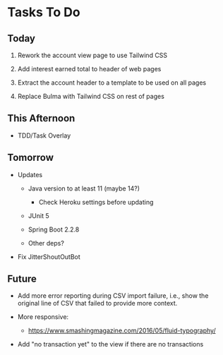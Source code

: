 # Tasks To Do

## Today

1. Rework the account view page to use Tailwind CSS

1. Add interest earned total to header of web pages

1. Extract the account header to a template to be used on all pages

1. Replace Bulma with Tailwind CSS on rest of pages

## This Afternoon

* TDD/Task Overlay

## Tomorrow

* Updates
    
    * Java version to at least 11 (maybe 14?)
    
        * Check Heroku settings before updating

    * JUnit 5
    
    * Spring Boot 2.2.8
    
    * Other deps?

* Fix JitterShoutOutBot

## Future

* Add more error reporting during CSV import failure, i.e., show the original line of CSV that failed to provide more context.

* More responsive:

  * https://www.smashingmagazine.com/2016/05/fluid-typography/
  
* Add "no transaction yet" to the view if there are no transactions
